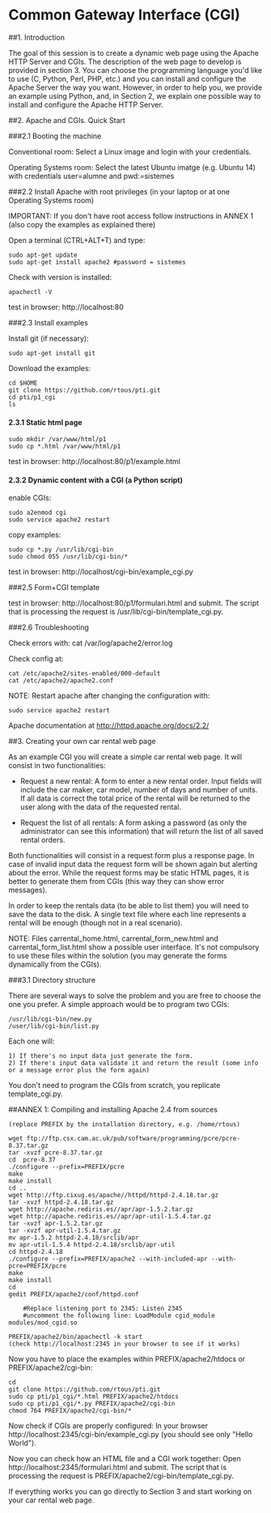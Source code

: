 # Common Gateway Interface (CGI)

##1. Introduction

The goal of this session is to create a dynamic web page using the Apache HTTP Server and CGIs. The description of the web page to develop is provided in section 3. You can choose the programming language 
you'd like to use (C, Python, Perl, PHP, etc.) and you can install and configure the Apache Server the way you want. However, in order to help you, we provide an example using Python, and, in Section 2, we explain one possible way to install and configure the Apache HTTP Server.


##2. Apache and CGIs. Quick Start

###2.1 Booting the machine 

Conventional room: Select a Linux image and login with your credentials.

Operating Systems room: Select the latest Ubuntu imatge (e.g. Ubuntu 14) with credentials user=alumne and pwd:=sistemes


###2.2 Install Apache with root privileges (in your laptop or at one Operating Systems room)

IMPORTANT: If you don't have root access follow instructions in ANNEX 1 (also copy the examples as explained there)

Open a terminal (CTRL+ALT+T) and type:

    sudo apt-get update
    sudo apt-get install apache2 #password = sistemes

Check with version is installed:

    apachectl -V

test in browser: http://localhost:80


###2.3 Install examples

Install git (if necessary):

    sudo apt-get install git


Download the examples:

    cd $HOME       
    git clone https://github.com/rtous/pti.git
    cd pti/p1_cgi
    ls
  
#### 2.3.1 Static html page
    
    sudo mkdir /var/www/html/p1
    sudo cp *.html /var/www/html/p1

test in browser: http://localhost:80/p1/example.html

#### 2.3.2 Dynamic content with a CGI (a Python script)

enable CGIs:

    sudo a2enmod cgi
    sudo service apache2 restart    

copy examples:
	    
    sudo cp *.py /usr/lib/cgi-bin
    sudo chmod 055 /usr/lib/cgi-bin/*

test in browser: http://localhost/cgi-bin/example_cgi.py

###2.5 Form+CGI template

test in browser: http://localhost:80/p1/formulari.html and submit. The script that is processing the request is /usr/lib/cgi-bin/template_cgi.py. 

###2.6 Troubleshooting

Check errors with:
    cat /var/log/apache2/error.log

Check config at:

    cat /etc/apache2/sites-enabled/000-default
    cat /etc/apache2/apache2.conf 

NOTE: Restart apache after changing the configuration with:

    sudo service apache2 restart

Apache documentation at http://httpd.apache.org/docs/2.2/

    
##3. Creating your own car rental web page 

As an example CGI you will create a simple car rental web page. It will consist in two functionalities:

- Request a new rental: A form to enter a new rental order. Input fields will include the car maker, car model, number of days and number of units. If all data is correct the total price of the rental will be returned to the user along with the data of the requested rental.
 
- Request the list of all rentals: A form asking a password (as only the administrator can see this information) that will return the list of all saved rental orders. 

Both functionalities will consist in a request form plus a response page. In case of invalid input data the request form will be shown again but alerting about the error. While the request forms may be static HTML pages, it is better to generate them from CGIs (this way they can show error messages). 

In order to keep the rentals data (to be able to list them) you will need to save the data to the disk. A single text file where each line represents a rental will be enough (though not in a real scenario). 

NOTE: Files carrental_home.html, carrental_form_new.html and carrental_form_list.html show a possible user interface. It's not compulsory to use these files within the solution (you may generate the forms dynamically from the CGIs).

###3.1 Directory structure

There are several ways to solve the problem and you are free to choose the one you prefer. A simple approach would be to program two CGIs:

    /usr/lib/cgi-bin/new.py
    /user/lib/cgi-bin/list.py

Each one will:

	1) If there's no input data just generate the form.
	2) If there's input data validate it and return the result (some info or a message error plus the form again)

You don't need to program the CGIs from scratch, you replicate template_cgi.py.

##ANNEX 1: Compiling and installing Apache 2.4 from sources

	(replace PREFIX by the installation directory, e.g. /home/rtous)

	wget ftp://ftp.csx.cam.ac.uk/pub/software/programming/pcre/pcre-8.37.tar.gz
   	tar -xvzf pcre-8.37.tar.gz
	cd  pcre-8.37
	./configure --prefix=PREFIX/pcre
  	make
	make install
	cd ..	
	wget http://ftp.cixug.es/apache//httpd/httpd-2.4.18.tar.gz
	tar -xvzf httpd-2.4.18.tar.gz
	wget http://apache.rediris.es//apr/apr-1.5.2.tar.gz
	wget http://apache.rediris.es//apr/apr-util-1.5.4.tar.gz
	tar -xvzf apr-1.5.2.tar.gz 
 	tar -xvzf apr-util-1.5.4.tar.gz
	mv apr-1.5.2 httpd-2.4.18/srclib/apr
   	mv apr-util-1.5.4 httpd-2.4.18/srclib/apr-util
	cd httpd-2.4.18	
	./configure --prefix=PREFIX/apache2 --with-included-apr --with-pcre=PREFIX/pcre
	make
	make install
	cd
	gedit PREFIX/apache2/conf/httpd.conf

		#Replace listening port to 2345: Listen 2345 
		#uncomment the following line: LoadModule cgid_module modules/mod_cgid.so
	
   	PREFIX/apache2/bin/apachectl -k start
    (check http://localhost:2345 in your browser to see if it works)

Now you have to place the examples within PREFIX/apache2/htdocs or PREFIX/apache2/cgi-bin:

    cd       
    git clone https://github.com/rtous/pti.git
    sudo cp pti/p1_cgi/*.html PREFIX/apache2/htdocs
    sudo cp pti/p1_cgi/*.py PREFIX/apache2/cgi-bin
    chmod 764 PREFIX/apache2/cgi-bin/* 

Now check if CGIs are properly configured: In your browser http://localhost:2345/cgi-bin/example_cgi.py (you should see only "Hello World").

Now you can check how an HTML file and a CGI work together: Open http://localhost:2345/formulari.html and submit. The script that is processing the request is PREFIX/apache2/cgi-bin/template_cgi.py. 

If everything works you can go directly to Section 3 and start working on your car rental web page. 
    
  




